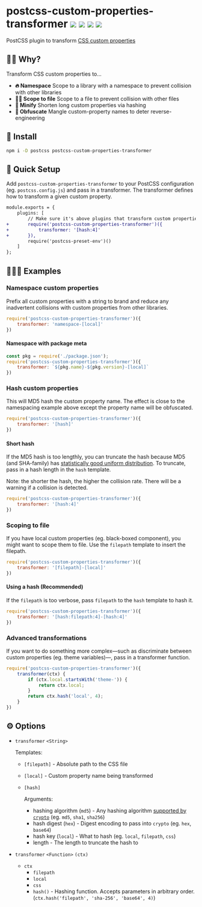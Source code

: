 # postcss-custom-properties-transformer <a href="https://npm.im/pkg-name"><img src="https://badgen.net/npm/v/postcss-custom-properties-transformer"></a> <a href="https://npm.im/postcss-custom-properties-transformer"><img src="https://badgen.net/npm/dm/postcss-custom-properties-transformer"></a> <a href="https://packagephobia.now.sh/result?p=postcss-custom-properties-transformer"><img src="https://packagephobia.now.sh/badge?p=postcss-custom-properties-transformer"></a> <a href="https://bundlephobia.com/result?p=postcss-custom-properties-transformer"><img src="https://badgen.net/bundlephobia/minzip/postcss-custom-properties-transformer"></a>

PostCSS plugin to transform [CSS custom properties](https://developer.mozilla.org/en-US/docs/Web/CSS/--*)

## 🙋‍♂️ Why?

Transform CSS custom properties to...

- **🔥 Namespace** Scope to a library with a namespace to prevent collision with other libraries
- **🙆‍♀️ Scope to file** Scope to a file to prevent collision with other files
- **🐥 Minify** Shorten long custom properties via hashing
- **🤬 Obfuscate** Mangle custom-property names to deter reverse-engineering

## :rocket: Install
```sh
npm i -D postcss postcss-custom-properties-transformer
```


## 🚦 Quick Setup

Add `postcss-custom-properties-transformer` to your PostCSS configuration (eg. `postcss.config.js`) and pass in a transformer. The transformer defines how to transform a given custom property.

```diff
module.exports = {
	plugins: [
		// Make sure it's above plugins that transform custom properties (eg. postcss-preset-env)
+		require('postcss-custom-properties-transformer')({
+			transformer: '[hash:4]'
+		}),
		require('postcss-preset-env')()
	]
};
```


## 👨🏻‍🏫 Examples

### Namespace custom properties
Prefix all custom properties with a string to brand and reduce any inadvertent collisions with custom properties from other libraries.

```js
require('postcss-custom-properties-transformer')({
	transformer: 'namespace-[local]'
})
```

#### Namespace with package meta
```js
const pkg = require('./package.json');
require('postcss-custom-properties-transformer')({
	transformer: `${pkg.name}-${pkg.version}-[local]`
})
```

### Hash custom properties
This will MD5 hash the custom property name. The effect is close to the namespacing example above except the property name will be obfuscated.

```js
require('postcss-custom-properties-transformer')({
	transformer: '[hash]'
})
```

#### Short hash
If the MD5 hash is too lengthly, you can truncate the hash because MD5 (and SHA-family) has [statistically good uniform distribution](https://stackoverflow.com/questions/8184941/uniform-distribution-of-truncated-md5). To truncate, pass in a hash length in the `hash` template. 

Note: the shorter the hash, the higher the collision rate. There will be a warning if a collision is detected.

```js
require('postcss-custom-properties-transformer')({
	transformer: '[hash:4]'
})
```

### Scoping to file
If you have local custom properties (eg. black-boxed component), you might want to scope them to file. Use the `filepath` template to insert the filepath.

```js
require('postcss-custom-properties-transformer')({
	transformer: '[filepath]-[local]'
})
```

#### Using a hash (Recommended)

If the `filepath` is too verbose, pass `filepath` to the `hash` template to hash it.

```js
require('postcss-custom-properties-transformer')({
	transformer: '[hash:filepath:4]-[hash:4]'
})
```

### Advanced transformations
If you want to do something more complex—such as discriminate between custom properties (eg. theme variables)—, pass in a transformer function.

```js
require('postcss-custom-properties-transformer')({
	transformer(ctx) {
		if (ctx.local.startsWith('theme-')) {
			return ctx.local;
		}
		return ctx.hash('local', 4);
	}
})
```


## ⚙️ Options
- `transformer` `<String>`

	Templates:
	- `[filepath]` - Absolute path to the CSS file
	- `[local]` - Custom property name being transformed
	- `[hash]`

		Arguments:
		- hashing algorithm (`md5`) - Any hashing algorithm [supported by `crypto`](https://nodejs.org/api/crypto.html#crypto_crypto_gethashes) (eg. `md5`, `sha1`, `sha256`)
		- hash digest (`hex`) - Digest encoding to pass into `crypto` (eg. `hex`, `base64`)
		- hash key (`local`) - What to hash (eg. `local`, `filepath`, `css`)
		- length - The length to truncate the hash to

- `transformer` `<Function>` `(ctx)`
	- `ctx`
		- `filepath`
		- `local`
		- `css` 
		- `hash()` - Hashing function. Accepts parameters in arbitrary order. (`ctx.hash('filepath', 'sha-256', 'base64', 4)`)




